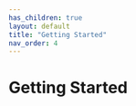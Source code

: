 ```yaml
---
has_children: true
layout: default
title: "Getting Started"
nav_order: 4
---
```


# Getting Started


